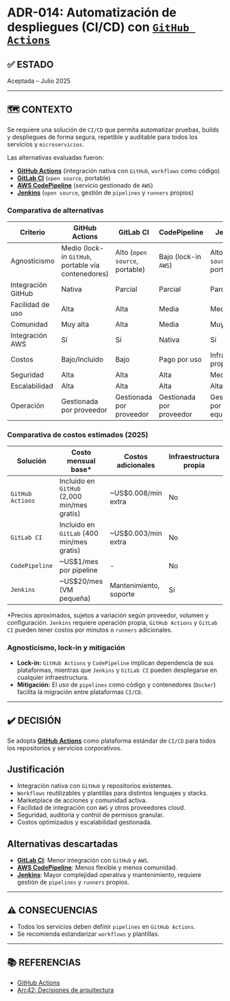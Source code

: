 # ADR-014: Automatización de despliegues (CI/CD) con [`GitHub Actions`](https://github.com/features/actions)

## ✅ ESTADO

Aceptada – Julio 2025

---

## 🗺️ CONTEXTO

Se requiere una solución de `CI/CD` que permita automatizar pruebas, builds y despliegues de forma segura, repetible y auditable para todos los servicios y `microservicios`.

Las alternativas evaluadas fueron:

- **[GitHub Actions](https://github.com/features/actions)** (integración nativa con `GitHub`, `workflows` como código)
- **[GitLab CI](https://about.gitlab.com/stages-devops-lifecycle/continuous-integration/)** (`open source`, portable)
- **[AWS CodePipeline](https://aws.amazon.com/codepipeline/)** (servicio gestionado de `AWS`)
- **[Jenkins](https://www.jenkins.io/)** (`open source`, gestión de `pipelines` y `runners` propios)

### Comparativa de alternativas

| Criterio                | GitHub Actions | GitLab CI | CodePipeline | Jenkins |
|------------------------|---------------|-----------|--------------|---------|
| Agnosticismo           | Medio (lock-in `GitHub`, portable vía contenedores) | Alto (`open source`, portable) | Bajo (lock-in `AWS`) | Alto (`open source`, portable) |
| Integración GitHub     | Nativa        | Parcial   | Parcial      | Parcial |
| Facilidad de uso       | Alta          | Alta      | Media        | Media   |
| Comunidad              | Muy alta      | Alta      | Media        | Muy alta|
| Integración AWS        | Sí            | Sí        | Nativa       | Sí      |
| Costos                 | Bajo/Incluido | Bajo      | Pago por uso | Infra propia |
| Seguridad              | Alta          | Alta      | Alta         | Media   |
| Escalabilidad          | Alta          | Alta      | Alta         | Alta    |
| Operación              | Gestionada por proveedor | Gestionada por proveedor | Gestionada por proveedor | Gestionada por el equipo |

### Comparativa de costos estimados (2025)

| Solución        | Costo mensual base* | Costos adicionales | Infraestructura propia |
|-----------------|---------------------|--------------------|-----------------------|
| `GitHub Actions`  | Incluido en `GitHub` (2,000 min/mes gratis) | ~US$0.008/min extra | No                |
| `GitLab CI`       | Incluido en `GitLab` (400 min/mes gratis) | ~US$0.003/min extra | No              |
| `CodePipeline`    | ~US$1/mes por pipeline | -                  | No                    |
| `Jenkins`         | ~US$20/mes (VM pequeña) | Mantenimiento, soporte | Sí            |

*Precios aproximados, sujetos a variación según proveedor, volumen y configuración. `Jenkins` requiere operación propia, `GitHub Actions` y `GitLab CI` pueden tener costos por minutos o `runners` adicionales.

### Agnosticismo, lock-in y mitigación

- **Lock-in:** `GitHub Actions` y `CodePipeline` implican dependencia de sus plataformas, mientras que `Jenkins` y `GitLab CI` pueden desplegarse en cualquier infraestructura.
- **Mitigación:** El uso de `pipelines` como código y contenedores (`Docker`) facilita la migración entre plataformas `CI/CD`.

---

## ✔️ DECISIÓN

Se adopta **[GitHub Actions](https://github.com/features/actions)** como plataforma estándar de `CI/CD` para todos los repositorios y servicios corporativos.

## Justificación

- Integración nativa con `GitHub` y repositorios existentes.
- `Workflows` reutilizables y plantillas para distintos lenguajes y stacks.
- Marketplace de acciones y comunidad activa.
- Facilidad de integración con `AWS` y otros proveedores cloud.
- Seguridad, auditoría y control de permisos granular.
- Costos optimizados y escalabilidad gestionada.

## Alternativas descartadas

- **[GitLab CI](https://about.gitlab.com/stages-devops-lifecycle/continuous-integration/)**: Menor integración con `GitHub` y `AWS`.
- **[AWS CodePipeline](https://aws.amazon.com/codepipeline/)**: Menos flexible y menos comunidad.
- **[Jenkins](https://www.jenkins.io/)**: Mayor complejidad operativa y mantenimiento, requiere gestión de `pipelines` y `runners` propios.

---

## ⚠️ CONSECUENCIAS

- Todos los servicios deben definir `pipelines` en `GitHub Actions`.
- Se recomienda estandarizar `workflows` y plantillas.

---

## 📚 REFERENCIAS

- [GitHub Actions](https://github.com/features/actions)
- [Arc42: Decisiones de arquitectura](https://arc42.org/decision/)
